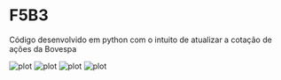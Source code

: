 # F5B3
Código desenvolvido em python com o intuito de atualizar a cotação de ações da Bovespa

![plot](../main/dados/img_for_readme/GOLL4.SA.png)
![plot](../main/dados/img_for_readme/JHSF3.SA.png)
![plot](../main/dados/img_for_readme/MRFG3.SA.png)
![plot](../main/dados/img_for_readme/VVAR3.SA.png)
